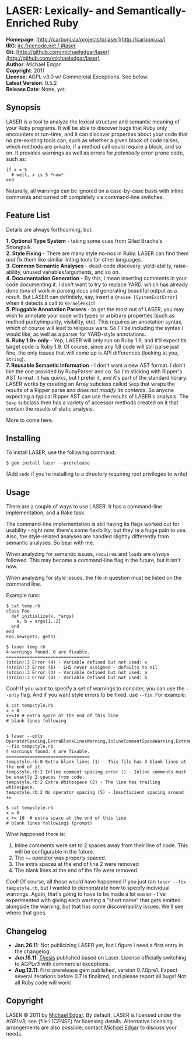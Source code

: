 LASER: Lexically- and Semantically-Enriched Ruby
================================================

**Homepage**:     [http://carboni.ca/projects/p/laser](http://carboni.ca/)   
**IRC**:          [irc.freenode.net / #laser](irc://irc.freenode.net/laser)     
**Git**:          [http://github.com/michaeledgar/laser](http://github.com/michaeledgar/laser)   
**Author**:       Michael Edgar    
**Copyright**:    2011   
**License**:      AGPL v3.0 w/ Commercial Exceptions. See below.    
**Latest Version**: 0.5.2    
**Release Date**: None, yet.

Synopsis
--------

LASER is a tool to analyze the lexical structure and semantic meaning of your
Ruby programs. It will be able to discover bugs that Ruby only encounters at
run-time, and it can discover properties about your code that no pre-existing tools
can, such as whether a given block of code raises, which methods are private,
if a method call could require a block, and so on. It provides warnings
as well as errors for *potentially* error-prone code, such as:

    if x = 5
      # well, x is 5 *now*
    end

Naturally, all warnings can be ignored on a case-by-case basis with inline comments
and turned off completely via command-line switches.

Feature List
------------
                                                                              
Details are always forthcoming, but:

**1. Optional Type System** - taking some cues from Gilad Bracha's Strongtalk.  
**2. Style Fixing** - There are many style no-nos in Ruby. LASER can find them *and* fix them
like similar linting tools for other languages.  
**3. Common Semantic Analyses** - dead-code discovery, yield-ability, raise-ability,
unused variables/arguments, and so on.  
**4. Documentation Generation** - By this, I mean inserting comments in your code documenting
it. I don't want to try to replace YARD, which has already done tons of work in parsing docs
and generating beautiful output as a result. But LASER can definitely, say, insert a
`@raise [SystemExitError]` when it detects a call to `Kernel#exit`!    
**5. Pluggable Annotation Parsers** - to get the most out of LASER, you may wish to
annotate your code with types or arbitrary properties (such as method purity/impurity,
visibility, etc). This requires an annotation syntax, which of course will lead to religious
wars. So I'll be including the syntax *I* would like, as well as a parser for YARD-style
annotations.  
**6. Ruby 1.9+ only** - Yep, LASER will only run on Ruby 1.9, and it'll expect its target
code is Ruby 1.9. Of course, since any 1.8 code will still parse just fine, the only issues
that will come up is API differences (looking at you, `String`).  
**7. Reusable Semantic Information** - I don't want a new AST format. I don't like the one
provided by RubyParser and co. So I'm sticking with Ripper's AST format. It has quirks, but
I prefer it, and it's part of the standard library. LASER works by creating an Array subclass
called `Sexp` that wraps the results of a Ripper parse and *does not modify its contents*. So anyone
expecting a typical Ripper AST can use the results of LASER's analysis. The `Sexp` subclass then
has a variety of accessor methods created on it that contain the results of static analysis.

More to come here.

Installing
----------

To install LASER, use the following command:

    $ gem install laser --prerelease
    
(Add `sudo` if you're installing to a directory requiring root privileges to write)
                                                                              
Usage
-----

There are a couple of ways to use LASER. It has a command-line implementation,
and a Rake task.

The command-line implementation is still having its flags worked out for usability -
right now, there's some flexibility, but they're a huge pain to use. Also, the style-related
analyses are handled slightly differently from semantic analyses. So bear with me.

When analyzing for semantic issues, `require`s and `load`s are *always* followed. This
may become a command-line flag in the future, but it isn't now.

When analyzing for style issues, the file in question must be listed on the command line.

Example runs:

```
$ cat temp.rb
class Foo
  def initialize(x, *args)
    a, b = args[1..2]
  end
end
Foo.new(gets, gets)

$ laser temp.rb
4 warnings found. 0 are fixable.
================================
(stdin):3 Error (4) - Variable defined but not used: x
(stdin):3 Error (6) - LHS never assigned - defaults to nil
(stdin):3 Error (4) - Variable defined but not used: a
(stdin):3 Error (4) - Variable defined but not used: b
```

Cool! If you want to specify a set of warnings to consider, you can use the `--only` flag. And
if you want style errors to be fixed, use `--fix`. For example:

```
$ cat tempstyle.rb
x = 0
x+=10 # extra space at the end of this line   
# blank lines following


$ laser --only OperatorSpacing,ExtraBlankLinesWarning,InlineCommentSpaceWarning,ExtraWhitespaceWarning --fix tempstyle.rb
4 warnings found. 4 are fixable.
================================
tempstyle.rb:0 Extra blank lines (1) - This file has 3 blank lines at the end of it.
tempstyle.rb:2 Inline comment spacing error () - Inline comments must be exactly 2 spaces from code.
tempstyle.rb:2 Extra Whitespace (2) - The line has trailing whitespace.
tempstyle.rb:2 No operator spacing (5) - Insufficient spacing around +=

$ cat tempstyle.rb
x = 0
x += 10  # extra space at the end of this line   
# blank lines following$ (prompt)
```

What happened there is:

1. Inline comments were set to 2 spaces away from their line of code. This will be configurable in the future.
2. The `+=` operator was properly spaced.
3. The extra spaces at the end of line 2 were removed
4. The blank lines at the end of the file were removed.

Cool! Of course, all those would have happened if you just ran `laser --fix tempstyle.rb`, but I wanted to demonstrate
how to specify individual warnings. Again, that's going to have to be made a lot easier - I've experimented with giving
each warning a "short name" that gets emitted alongside the warning, but that has some discoverability issues. We'll see
where that goes.

Changelog
---------

- **Jan.26.11**: Not publicizing LASER yet, but I figure I need a first entry in
the changelog.
- **Jun.15.11**: [Thesis](http://www.cs.dartmouth.edu/reports/abstracts/TR2011-686/) published
based on Laser. License officially switching to AGPLv3 with commercial exceptions.
- **Aug.12.11**: First prerelease gem published, version 0.7.0pre1. Expect several iterations
before 0.7 is finalized, and please report all bugs! Not all Ruby code will work!

Copyright
---------

LASER &copy; 2011 by [Michael Edgar](mailto:adgar@carboni.ca).
By default, LASER is licensed under the AGPLv3;
see {file:LICENSE} for licensing details.
Alternative licensing arrangements are also possible;
contact [Michael Edgar](mailto:adgar@carboni.ca) to discuss your needs.